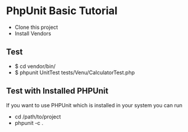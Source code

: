 PhpUnit Basic Tutorial
======================
- Clone this project
- Install Vendors

Test
----
- $ cd vendor/bin/
- $ phpunit UnitTest tests/Venu/CalculatorTest.php

Test with Installed PHPUnit
---------------------------
If you want to use PHPUnit which is installed in your system
you can run 
- cd /path/to/project
- phpunit -c .